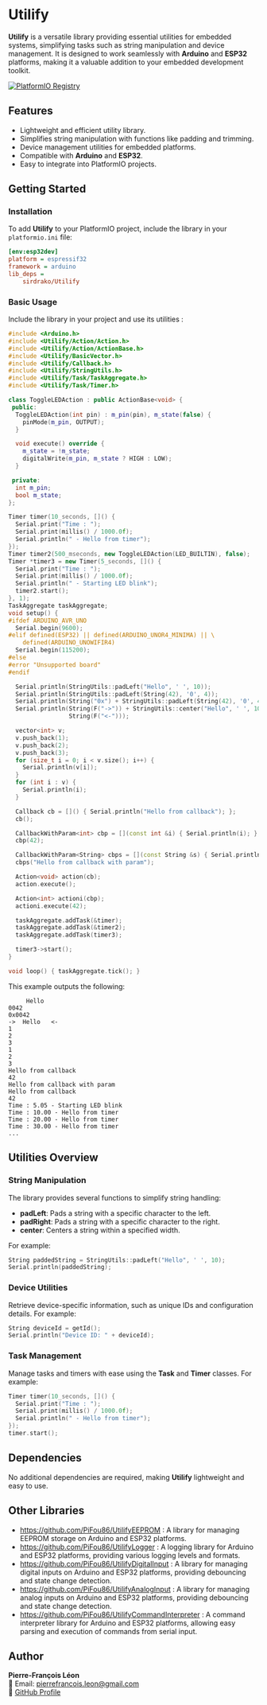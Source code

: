 # Utilify

**Utilify** is a versatile library providing essential utilities for embedded systems, simplifying tasks such as string manipulation and device management. It is designed to work seamlessly with **Arduino** and **ESP32** platforms, making it a valuable addition to your embedded development toolkit.

[![PlatformIO Registry](https://badges.registry.platformio.org/packages/sirdrako/library/Utilify.svg)](https://registry.platformio.org/libraries/sirdrako/Utilify)

## Features

- Lightweight and efficient utility library.
- Simplifies string manipulation with functions like padding and trimming.
- Device management utilities for embedded platforms.
- Compatible with **Arduino** and **ESP32**.
- Easy to integrate into PlatformIO projects.

## Getting Started

### Installation

To add **Utilify** to your PlatformIO project, include the library in your `platformio.ini` file:

```ini
[env:esp32dev]
platform = espressif32
framework = arduino
lib_deps =
    sirdrako/Utilify
```

### Basic Usage

Include the library in your project and use its utilities :

```cpp
#include <Arduino.h>
#include <Utilify/Action/Action.h>
#include <Utilify/Action/ActionBase.h>
#include <Utilify/BasicVector.h>
#include <Utilify/Callback.h>
#include <Utilify/StringUtils.h>
#include <Utilify/Task/TaskAggregate.h>
#include <Utilify/Task/Timer.h>

class ToggleLEDAction : public ActionBase<void> {
 public:
  ToggleLEDAction(int pin) : m_pin(pin), m_state(false) {
    pinMode(m_pin, OUTPUT);
  }

  void execute() override {
    m_state = !m_state;
    digitalWrite(m_pin, m_state ? HIGH : LOW);
  }

 private:
  int m_pin;
  bool m_state;
};

Timer timer(10_seconds, []() {
  Serial.print("Time : ");
  Serial.print(millis() / 1000.0f);
  Serial.println(" - Hello from timer");
});
Timer timer2(500_mseconds, new ToggleLEDAction(LED_BUILTIN), false);
Timer *timer3 = new Timer(5_seconds, []() {
  Serial.print("Time : ");
  Serial.print(millis() / 1000.0f);
  Serial.println(" - Starting LED blink");
  timer2.start();
}, 1);
TaskAggregate taskAggregate;
void setup() {
#ifdef ARDUINO_AVR_UNO
  Serial.begin(9600);
#elif defined(ESP32) || defined(ARDUINO_UNOR4_MINIMA) || \
    defined(ARDUINO_UNOWIFIR4)
  Serial.begin(115200);
#else
#error "Unsupported board"
#endif

  Serial.println(StringUtils::padLeft("Hello", ' ', 10));
  Serial.println(StringUtils::padLeft(String(42), '0', 4));
  Serial.println(String("0x") + StringUtils::padLeft(String(42), '0', 4));
  Serial.println(String(F("->")) + StringUtils::center("Hello", ' ', 10) +
                 String(F("<-")));

  vector<int> v;
  v.push_back(1);
  v.push_back(2);
  v.push_back(3);
  for (size_t i = 0; i < v.size(); i++) {
    Serial.println(v[i]);
  }
  for (int i : v) {
    Serial.println(i);
  }

  Callback cb = []() { Serial.println("Hello from callback"); };
  cb();

  CallbackWithParam<int> cbp = [](const int &i) { Serial.println(i); };
  cbp(42);

  CallbackWithParam<String> cbps = [](const String &s) { Serial.println(s); };
  cbps("Hello from callback with param");

  Action<void> action(cb);
  action.execute();

  Action<int> actioni(cbp);
  actioni.execute(42);

  taskAggregate.addTask(&timer);
  taskAggregate.addTask(&timer2);
  taskAggregate.addTask(timer3);

  timer3->start();
}

void loop() { taskAggregate.tick(); }
```

This example outputs the following:

```
     Hello
0042
0x0042
->  Hello   <-
1
2
3
1
2
3
Hello from callback
42
Hello from callback with param
Hello from callback
42
Time : 5.05 - Starting LED blink
Time : 10.00 - Hello from timer
Time : 20.00 - Hello from timer
Time : 30.00 - Hello from timer
...
```

## Utilities Overview

### String Manipulation

The library provides several functions to simplify string handling:

- **padLeft**: Pads a string with a specific character to the left.
- **padRight**: Pads a string with a specific character to the right.
- **center**: Centers a string within a specified width.

For example:

```cpp
String paddedString = StringUtils::padLeft("Hello", ' ', 10);
Serial.println(paddedString);
```

### Device Utilities

Retrieve device-specific information, such as unique IDs and configuration details. For example:

```cpp
String deviceId = getId();
Serial.println("Device ID: " + deviceId);
```

### Task Management

Manage tasks and timers with ease using the **Task** and **Timer** classes. For example:

```cpp
Timer timer(10_seconds, []() {
  Serial.print("Time : ");
  Serial.print(millis() / 1000.0f);
  Serial.println(" - Hello from timer");
});
timer.start();
```

## Dependencies

No additional dependencies are required, making **Utilify** lightweight and easy to use.

## Other Libraries

- https://github.com/PiFou86/UtilifyEEPROM :
  A library for managing EEPROM storage on Arduino and ESP32 platforms.
- https://github.com/PiFou86/UtilifyLogger :
  A logging library for Arduino and ESP32 platforms, providing various logging levels and formats.
- https://github.com/PiFou86/UtilifyDigitalInput :
  A library for managing digital inputs on Arduino and ESP32 platforms, providing debouncing and state change detection.
- https://github.com/PiFou86/UtilifyAnalogInput :
  A library for managing analog inputs on Arduino and ESP32 platforms, providing debouncing and state change detection.
- https://github.com/PiFou86/UtilifyCommandInterpreter :
  A command interpreter library for Arduino and ESP32 platforms, allowing easy parsing and execution of commands from serial input.
  
## Author

**Pierre-François Léon**  
📧 Email: pierrefrancois.leon@gmail.com  
🔗 [GitHub Profile](https://github.com/PiFou86)
